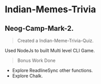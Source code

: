 # Indian-Memes-Trivia
## Neog-Camp-Mark-2.

> Created a Indian-Meme-Trivia-Quiz. 

Used NodeJs to built Multi level CLI Game.

> Bonus Work Done
- Explore ReadlineSync other functions.
- Explore Chalk.
